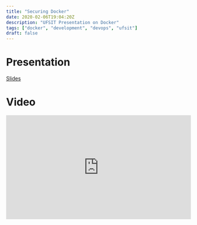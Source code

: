 ```yaml
---
title: "Securing Docker"
date: 2020-02-06T19:04:20Z
description: "UFSIT Presentation on Docker"
tags: ["docker", "development", "devops", "ufsit"]
draft: false
---
```


# Presentation

[Slides](https://public.ranvier.net/UFSIT/intro-to-docker/Securing%20Docker%20Containers%20%5BUF%20InfoSec%5D.pdf)

# Video

<div style="position: relative; padding-bottom: 56.25%; height: 0; overflow: hidden;">
  <iframe src="https://public.ranvier.net/public/UFSIT/intro-to-docker/securing-docker-ufsit.mp4" style="position: absolute; top: 0; left: 0; width: 100%; height: 100%; border:0;" allowfullscreen title="Securing Docker Lecture"></iframe>
</div>
